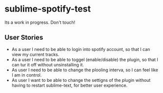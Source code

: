 # sublime-spotify-test

Its a work in progress. Don't touch!


## User Stories
* As a user I need to be able to login into spotify account, so that I can view my current tracks.
* As a user I need to be able to toggel (enable/disable) the plugin, so that I can tur it off without unsinstalling it.
* As user I need to be able to change the plooling interva, so I can feel like I am in control.
* As user I want to be able to change the settigns of the plugin without having to restart sublime-text, for better user experience.
